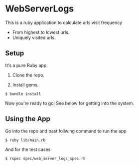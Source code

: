 WebServerLogs
==========

This is a ruby application to calculate urls visit frequency
* From highest to lowest urls.
* Uniquely visited urls.

Setup
----------

It's a pure Ruby app.

1. Clone the repo.

2. Install gems.

  ```text
  $ bundle install
  ```

Now you're ready to go! See below for getting into the system.

Using the App
----------

Go into the repo and past follwing command to run the app

  ```text
  $ ruby lib/main.rb  
  ```
And for the test cases

  ```text
  $ rspec spec/web_server_logs_spec.rb
  ```

